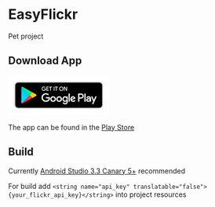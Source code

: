 # EasyFlickr
Pet project

## Download App
[![Get it on Google Play](playstore_badge.png)](https://play.google.com/store/apps/details?id=com.themasterspirit.easyflickr)

The app can be found in the [Play Store](https://play.google.com/store/apps/details?id=com.themasterspirit.easyflickr)

## Build
Currently [Android Studio 3.3 Canary 5+](https://developer.android.com/studio/preview) recommended

For build add `<string name="api_key" translatable="false">{your_flickr_api_key}</string>` into project resources
